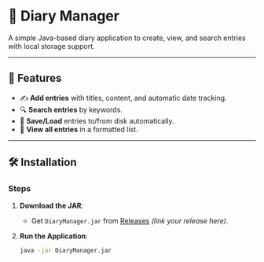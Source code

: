 # 📓 Diary Manager

A simple Java-based diary application to create, view, and search entries with local storage support.



---

## 🚀 Features
- ✍️ **Add entries** with titles, content, and automatic date tracking.
- 🔍 **Search entries** by keywords.
- 💾 **Save/Load** entries to/from disk automatically.
- 📅 **View all entries** in a formatted list.

---

## 🛠️ Installation


### Steps
1. **Download the JAR**:
   - Get `DiaryManager.jar` from [Releases](#) *(link your release here)*.
   
2. **Run the Application**:
   ```bash
   java -jar DiaryManager.jar
